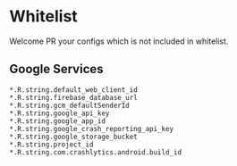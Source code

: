 # Whitelist

Welcome PR your configs which is not included in whitelist.

## Google Services
```
*.R.string.default_web_client_id
*.R.string.firebase_database_url
*.R.string.gcm_defaultSenderId
*.R.string.google_api_key
*.R.string.google_app_id
*.R.string.google_crash_reporting_api_key
*.R.string.google_storage_bucket
*.R.string.project_id
*.R.string.com.crashlytics.android.build_id
```
